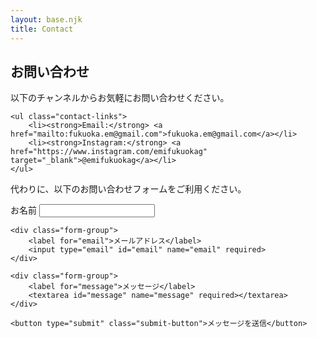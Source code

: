 ```yaml
---
layout: base.njk
title: Contact
---
```


<div class="content-container">

## お問い合わせ

<div class="contact-info">
    <p>以下のチャンネルからお気軽にお問い合わせください。</p>
    
    <ul class="contact-links">
        <li><strong>Email:</strong> <a href="mailto:fukuoka.em@gmail.com">fukuoka.em@gmail.com</a></li>
        <li><strong>Instagram:</strong> <a href="https://www.instagram.com/emifukuokag" target="_blank">@emifukuokag</a></li>
    </ul>
</div>

<p>代わりに、以下のお問い合わせフォームをご利用ください。</p>

<form class="contact-form" action="/submit-form" method="POST">
    <div class="form-group">
        <label for="name">お名前</label>
        <input type="text" id="name" name="name" required>
    </div>
    
    <div class="form-group">
        <label for="email">メールアドレス</label>
        <input type="email" id="email" name="email" required>
    </div>
    
    <div class="form-group">
        <label for="message">メッセージ</label>
        <textarea id="message" name="message" required></textarea>
    </div>
    
    <button type="submit" class="submit-button">メッセージを送信</button>
</form>

</div>